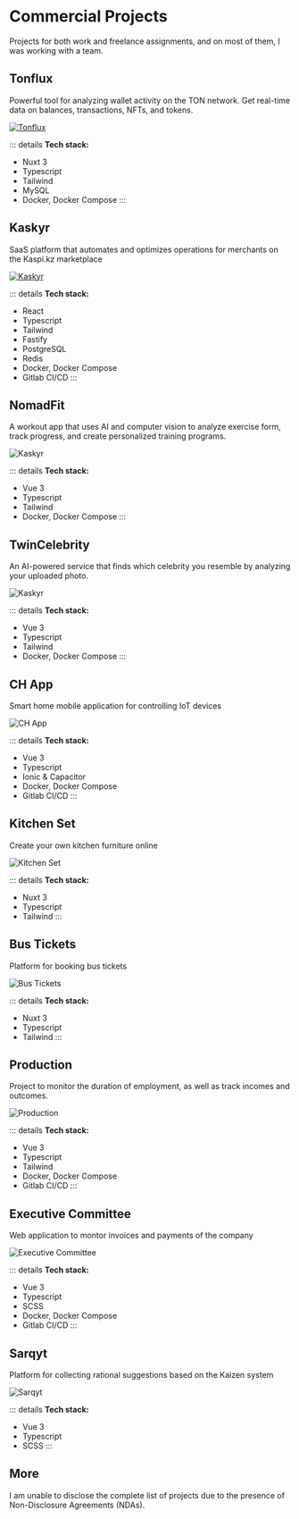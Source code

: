 # Commercial Projects

Projects for both work and freelance assignments, and on most of them, I was working with a team.

## Tonflux
Powerful tool for analyzing wallet activity on the TON network. Get real-time data on balances, transactions, NFTs, and tokens. 

[![Tonflux](/img/tonflux.webp "Tonflux")](https://tonflux.cc/)

::: details
**Tech stack:**
* Nuxt 3
* Typescript
* Tailwind
* MySQL
* Docker, Docker Compose
:::

## Kaskyr

SaaS platform that automates and optimizes operations for merchants on the Kaspi.kz marketplace

[![Kaskyr](/img/kaskyr.webp "Kaskyr")](https://kaskyr.com/)

::: details
**Tech stack:**
* React
* Typescript
* Tailwind
* Fastify
* PostgreSQL
* Redis
* Docker, Docker Compose
* Gitlab CI/CD
:::

## NomadFit

A workout app that uses AI and computer vision to analyze exercise form, track progress, and create personalized training programs.

![Kaskyr](/img/nomadfit.webp "NomadFit")

::: details
**Tech stack:**
* Vue 3
* Typescript
* Tailwind
* Docker, Docker Compose
:::

## TwinCelebrity

An AI-powered service that finds which celebrity you resemble by analyzing your uploaded photo.

![Kaskyr](/img/twincelebrity.webp "TwinCelebrity")

::: details
**Tech stack:**
* Vue 3
* Typescript
* Tailwind
* Docker, Docker Compose
:::

## CH App


Smart home mobile application for controlling IoT devices

![CH App](/img/ch-app.webp "CH App")

::: details
**Tech stack:**
* Vue 3
* Typescript
* Ionic & Capacitor
* Docker, Docker Compose
* Gitlab CI/CD
:::

## Kitchen Set

Create your own kitchen furniture online

![Kitchen Set](/img/kitchen-set.webp "Kitchen Set")

::: details
**Tech stack:**
* Nuxt 3
* Typescript
* Tailwind
:::

## Bus Tickets

Platform for booking bus tickets

![Bus Tickets](/img/bus-tickets.webp "Bus Tickets")

::: details
**Tech stack:**
* Nuxt 3
* Typescript
* Tailwind
:::

## Production

Project to monitor the duration of employment, as well as track incomes and outcomes.

![Production](/img/production.webp "Production")

::: details
**Tech stack:**
* Vue 3
* Typescript
* Tailwind
* Docker, Docker Compose
* Gitlab CI/CD
:::

## Executive Committee

Web application to montor invoices and payments of the company 

![Executive Committee](/img/executive-committee.webp "Executive Committee")

::: details
**Tech stack:**
* Vue 3
* Typescript
* SCSS
* Docker, Docker Compose
* Gitlab CI/CD
:::

## Sarqyt

Platform for collecting rational suggestions based on the Kaizen system 

![Sarqyt](/img/sarqyt.webp "Sarqyt")

::: details
**Tech stack:**
* Vue 3
* Typescript
* SCSS
:::

## More

I am unable to disclose the complete list of projects due to the presence of Non-Disclosure Agreements (NDAs).
